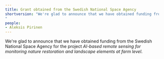 ```yaml
---
title: Grant obtained from the Swedish National Space Agency
shortversion: "We're glad to announce that we have obtained funding from the Swedish National Space Agency for the project _AI-based remote sensing for monitoring nature restoration and landscape elements at farm level_.
"
people:
- Aleksis Pirinen
---
```


We're glad to announce that we have obtained funding from the Swedish National Space Agency for the project _AI-based remote sensing for monitoring nature restoration and landscape elements at farm level_.
